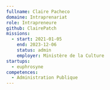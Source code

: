 ```yaml
---
fullname: Claire Pacheco
domaine: Intraprenariat
role: Intrapreneure
github: ClairePatch
missions:
  - start: 2021-01-05
    end: 2023-12-06
    status: admin
    employer: Ministère de la Culture
startups:
  - euphrosyne
competences:
  - Administration Publique
---
```

